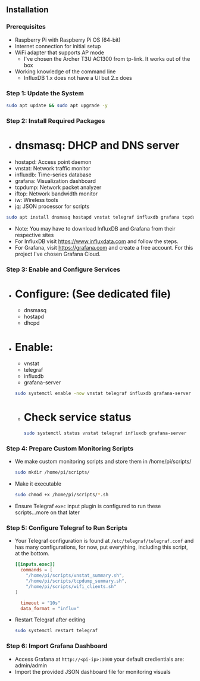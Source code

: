 ## Installation

### Prerequisites
- Raspberry Pi with Raspberry Pi OS (64-bit)
- Internet connection for initial setup
- WiFi adapter that supports AP mode
  * I've chosen the Archer T3U AC1300 from tp-link. It works out of the box
- Working knowledge of the command line
  * InfluxDB 1.x does not have a UI but 2.x does
 
### Step 1: Update the System
```bash
sudo apt update && sudo apt upgrade -y
```
### Step 2: Install Required Packages
  - # dnsmasq: DHCP and DNS server
  - hostapd: Access point daemon
  - vnstat: Network traffic monitor
  - influxdb: Time-series database
  - grafana: Visualization dashboard
  - tcpdump: Network packet analyzer
  - iftop: Network bandwidth monitor
  - iw: Wireless tools
  - jq: JSON processor for scripts
    
```bash
sudo apt install dnsmasq hostapd vnstat telegraf influxdb grafana tcpdump iftop iw jq -y
```
  * Note: You may have to download InfluxDB and Grafana from their respective sites
  * For InfluxDB visit https://www.influxdata.com and follow the steps. 
  * For Grafana, visit <https://grafana.com> and create a free account. For this project I've chosen Grafana Cloud.

### Step 3: Enable and Configure Services
  - # Configure: (See dedicated file)
    - dnsmasq
    - hostapd
    - dhcpd

  - # Enable:
    - vnstat
    - telegraf
    - influxdb
    - grafana-server

    ```bash
    sudo systemctl enable -now vnstat telegraf influxdb grafana-server
    ````
    - # Check service status
   
      ```bash
      sudo systemctl status vnstat telegraf influxdb grafana-server
      ```
      
### Step 4: Prepare Custom Monitoring Scripts
  - We make custom monitoring scripts and store them in /home/pi/scripts/

    ```bash
    sudo mkdir /home/pi/scripts/
    ```
  - Make it executable
  
    ```bash
    sudo chmod +x /home/pi/scripts/*.sh
    ```
  - Ensure Telegraf ```exec``` input plugin is configured to run these scripts...more on that later

### Step 5: Configure Telegraf to Run Scripts
  - Your Telegraf configuration is found at ```/etc/telegraf/telegraf.conf``` and has many configurations, for now, put everything, including this script, at the bottom.

    ```toml
    [[inputs.exec]]
      commands = [
        "/home/pi/scripts/vnstat_summary.sh",
        "/home/pi/scripts/tcpdump_summary.sh",
        "/home/pi/scripts/wifi_clients.sh"
    ]

      timeout = "10s"
      data_format = "influx"
    ```
  -  Restart Telegraf after editing
    
      ```bash
      sudo systemctl restart telegraf
      ```

### Step 6: Import Grafana Dashboard
  - Access Grafana at ```http://<pi-ip>:3000``` your default credientials are: admin/admin
  - Import the provided JSON dashboard file for monitoring visuals
  
